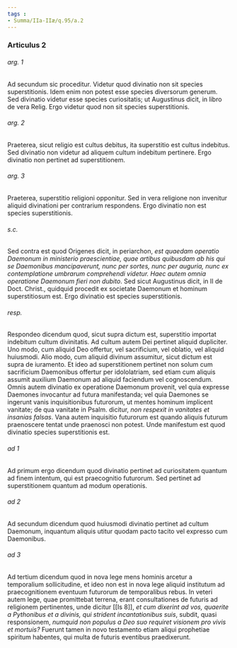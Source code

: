 ```yaml
---
tags : 
- Summa/IIa-IIæ/q.95/a.2
---
```


### Articulus 2

###### arg. 1
Ad secundum sic proceditur. Videtur quod divinatio non sit species superstitionis. Idem enim non potest esse species diversorum generum. Sed divinatio videtur esse species curiositatis; ut Augustinus dicit, in libro de vera Relig. Ergo videtur quod non sit species superstitionis.

###### arg. 2
Praeterea, sicut religio est cultus debitus, ita superstitio est cultus indebitus. Sed divinatio non videtur ad aliquem cultum indebitum pertinere. Ergo divinatio non pertinet ad superstitionem.

###### arg. 3
Praeterea, superstitio religioni opponitur. Sed in vera religione non invenitur aliquid divinationi per contrarium respondens. Ergo divinatio non est species superstitionis.

###### s.c.
Sed contra est quod Origenes dicit, in periarchon, *est quaedam operatio Daemonum in ministerio praescientiae, quae artibus quibusdam ab his qui se Daemonibus mancipaverunt, nunc per sortes, nunc per auguria, nunc ex contemplatione umbrarum comprehendi videtur. Haec autem omnia operatione Daemonum fieri non dubito*. Sed sicut Augustinus dicit, in II de Doct. Christ., quidquid procedit ex societate Daemonum et hominum superstitiosum est. Ergo divinatio est species superstitionis.

###### resp.
Respondeo dicendum quod, sicut supra dictum est, superstitio importat indebitum cultum divinitatis. Ad cultum autem Dei pertinet aliquid dupliciter. Uno modo, cum aliquid Deo offertur, vel sacrificium, vel oblatio, vel aliquid huiusmodi. Alio modo, cum aliquid divinum assumitur, sicut dictum est supra de iuramento. Et ideo ad superstitionem pertinet non solum cum sacrificium Daemonibus offertur per idololatriam, sed etiam cum aliquis assumit auxilium Daemonum ad aliquid faciendum vel cognoscendum. Omnis autem divinatio ex operatione Daemonum provenit, vel quia expresse Daemones invocantur ad futura manifestanda; vel quia Daemones se ingerunt vanis inquisitionibus futurorum, ut mentes hominum implicent vanitate; de qua vanitate in Psalm. dicitur, *non respexit in vanitates et insanias falsas*. Vana autem inquisitio futurorum est quando aliquis futurum praenoscere tentat unde praenosci non potest. Unde manifestum est quod divinatio species superstitionis est.

###### ad 1
Ad primum ergo dicendum quod divinatio pertinet ad curiositatem quantum ad finem intentum, qui est praecognitio futurorum. Sed pertinet ad superstitionem quantum ad modum operationis.

###### ad 2
Ad secundum dicendum quod huiusmodi divinatio pertinet ad cultum Daemonum, inquantum aliquis utitur quodam pacto tacito vel expresso cum Daemonibus.

###### ad 3
Ad tertium dicendum quod in nova lege mens hominis arcetur a temporalium sollicitudine, et ideo non est in nova lege aliquid institutum ad praecognitionem eventuum futurorum de temporalibus rebus. In veteri autem lege, quae promittebat terrena, erant consultationes de futuris ad religionem pertinentes, unde dicitur [[Is 8]], *et cum dixerint ad vos, quaerite a Pythonibus et a divinis, qui strident incantationibus suis*, subdit, quasi responsionem, *numquid non populus a Deo suo requiret visionem pro vivis et mortuis?* Fuerunt tamen in novo testamento etiam aliqui prophetiae spiritum habentes, qui multa de futuris eventibus praedixerunt.

